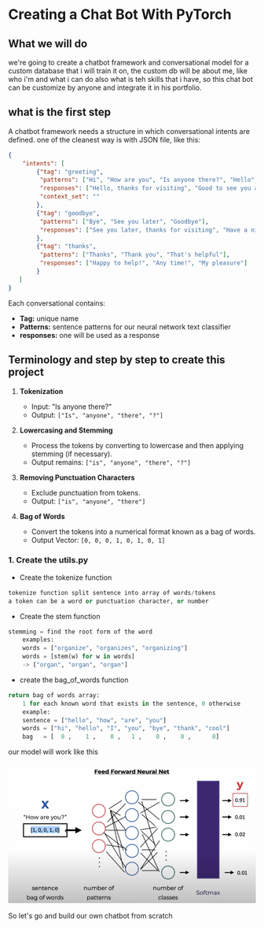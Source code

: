 # Creating a Chat Bot With PyTorch

## What we will do

we're going to create a chatbot framework and conversational model for a custom database that i will train it on, the custom db will be about me, like who i'm and what i can do also what is teh skills that i have, so this chat bot can be customize by anyone and integrate it in his portfolio.

## what is the first step

A chatbot framework needs a structure in which conversational intents are defined. one of the cleanest way is with JSON file, like this:

```JSON
{
    "intents": [
        {"tag": "greeting",
         "patterns": ["Hi", "How are you", "Is anyone there?", "Hello", "Good day"],
         "responses": ["Hello, thanks for visiting", "Good to see you again", "Hi there, how can I help?"],
         "context_set": ""
        },
        {"tag": "goodbye",
         "patterns": ["Bye", "See you later", "Goodbye"],
         "responses": ["See you later, thanks for visiting", "Have a nice day", "Bye! Come back again soon."]
        },
        {"tag": "thanks",
         "patterns": ["Thanks", "Thank you", "That's helpful"],
         "responses": ["Happy to help!", "Any time!", "My pleasure"]
        }
   ]
}
```

Each conversational contains:

- **Tag:** unique name
- **Patterns:** sentence patterns for our neural network text classifier
- **responses:** one will be used as a response

## Terminology and step by step to create this project

1. **Tokenization**
   - Input: "Is anyone there?"
   - Output: `["Is", "anyone", "there", "?"]`

2. **Lowercasing and Stemming**
   - Process the tokens by converting to lowercase and then applying stemming (if necessary).
   - Output remains: `["is", "anyone", "there", "?"]`

3. **Removing Punctuation Characters**
   - Exclude punctuation from tokens.
   - Output: `["is", "anyone", "there"]`

4. **Bag of Words**
   - Convert the tokens into a numerical format known as a bag of words.
   - Output Vector: `[0, 0, 0, 1, 0, 1, 0, 1]`

### 1. Create the utils.py

- Create the tokenize function

```python
tokenize function split sentence into array of words/tokens
a token can be a word or punctuation character, or number
```

- Create the stem function

```python
stemming = find the root form of the word
    examples:
    words = ["organize", "organizes", "organizing"]
    words = [stem(w) for w in words]
    -> ["organ", "organ", "organ"]
```

- create the bag_of_words function

```python
return bag of words array:
    1 for each known word that exists in the sentence, 0 otherwise
    example:
    sentence = ["hello", "how", "are", "you"]
    words = ["hi", "hello", "I", "you", "bye", "thank", "cool"]
    bag   = [  0 ,    1 ,    0 ,   1 ,    0 ,    0 ,      0]
```

our model will work like this

![alt text](image.png)

So let's go and build our own chatbot from scratch

